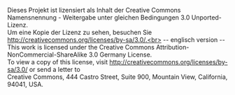 Dieses Projekt ist lizensiert als Inhalt der
Creative Commons Namensnennung - Weitergabe unter gleichen Bedingungen 3.0 Unported-Lizenz.<br>
Um eine Kopie der Lizenz zu sehen, besuchen Sie http://creativecommons.org/licenses/by-sa/3.0/.<br>
-- englisch version --<br>
This work is licensed under the Creative Commons Attribution-NonCommercial-ShareAlike 3.0 Germany License.<br>
To view a copy of this license, visit http://creativecommons.org/licenses/by-sa/3.0/ or send a letter to<br>
Creative Commons, 444 Castro Street, Suite 900, Mountain View, California, 94041, USA.
